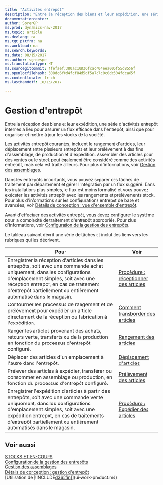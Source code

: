 ```yaml
---
title: "Activités entrepôt"
description: "Entre la réception des biens et leur expédition, une série d'activités entrepôt internes a lieu pour assurer un flux efficace dans l'entrepôt, ainsi que pour organiser et mettre à jour les stocks de la société."
documentationcenter: 
author: SorenGP
ms.prod: dynamics-nav-2017
ms.topic: article
ms.devlang: na
ms.tgt_pltfrm: na
ms.workload: na
ms.search.keywords: 
ms.date: 08/15/2017
ms.author: sgroespe
ms.translationtype: HT
ms.sourcegitcommit: 4fefaef7380ac10836fcac404eea006f55d8556f
ms.openlocfilehash: 608dc6f0d4fcf84d5df5a7d7c0c0dc304fdcad5f
ms.contentlocale: fr-ch
ms.lasthandoff: 10/16/2017

---
```

# <a name="warehouse-management"></a>Gestion d'entrepôt
Entre la réception des biens et leur expédition, une série d'activités entrepôt internes a lieu pour assurer un flux efficace dans l'entrepôt, ainsi que pour organiser et mettre à jour les stocks de la société.

Les activités entrepôt courantes, incluent le rangement d'articles, leur déplacement entre plusieurs entrepôts et leur prélèvement à des fins d'assemblage, de production et d'expédition. Assembler des articles pour des ventes ou le stock peut également être considéré comme des activités entrepôt, mais cela est traité ailleurs. Pour plus d'informations, voir [Gestion des assemblages](assembly-assemble-items.md).  

Dans les entrepôts importants, vous pouvez séparer ces tâches de traitement par département et gérer l'intégration par un flux suggéré. Dans les installations plus simples, le flux est moins formalisé et vous pouvez exécuter les activités entrepôt avec les rangements et prélèvements stock. Pour plus d'informations sur les configurations entrepôt de base et avancées, voir [Détails de conception : vue d'ensemble d'entrepôt](design-details-warehouse-overview.md).

Avant d'effectuer des activités entrepôt, vous devez configurer le système pour la complexité de traitement d'entrepôt appropriée. Pour plus d'informations, voir [Configuration de la gestion des entrepôts](warehouse-setup-warehouse.md).

 Le tableau suivant décrit une série de tâches et inclut des liens vers les rubriques qui les décrivent.   

|**Pour**|**Voir**|  
|------------|-------------|  
|Enregistrer la réception d'articles dans les entrepôts, soit avec une commande achat uniquement, dans les configurations d'emplacement simples, soit avec une réception entrepôt, en cas de traitement d'entrepôt partiellement ou entièrement automatisé dans le magasin.|[Procédure : réceptionner des articles](warehouse-how-receive-items.md)|
|Contourner les processus de rangement et de prélèvement pour expédier un article directement de la réception ou fabrication à l'expédition.|[Comment transborder des articles](warehouse-how-to-cross-dock-items.md)|    
|Ranger les articles provenant des achats, retours vente, transferts ou de la production en fonction du processus d'entrepôt configuré.|[Rangement des articles](warehouse-put-away-items.md)|
|Déplacer des articles d'un emplacement à l'autre dans l'entrepôt.|[Déplacement d'articles](warehouse-move-items.md)|
|Prélever des articles à expédier, transférer ou consommer en assemblage ou production, en fonction du processus d'entrepôt configuré.|[Prélèvement des articles](warehouse-pick-items.md)|
|Enregistrer l'expédition d'articles à partir des entrepôts, soit avec une commande vente uniquement, dans les configurations d'emplacement simples, soit avec une expédition entrepôt, en cas de traitements d'entrepôt partiellement ou entièrement automatisés dans le magasin.|[Procédure : Expédier des articles](warehouse-how-ship-items.md)|  

## <a name="see-also"></a>Voir aussi  
 [STOCKS ET EN-COURS](inventory-manage-inventory.md)  
 [Configuration de la gestion des entrepôts](warehouse-setup-warehouse.md)     
 [Gestion des assemblages](assembly-assemble-items.md)    
[Détails de conception : gestion d'entrepôt](design-details-warehouse-management.md)  
 [Utilisation de [!INCLUDE[d365fin](includes/d365fin_md.md)]](ui-work-product.md)  


